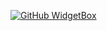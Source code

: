 [![GitHub WidgetBox](https://github-widgetbox.vercel.app/api/profile?username=2xer&data=followers,repositories,stars,commits)](https://github.com/2xer)
